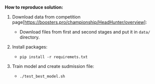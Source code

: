 **How to reproduce solution:**

1. Download data from competition page[https://boosters.pro/championship/HeadHunter/overview]: 

    * Download files from first and second stages and put it in ```data/``` directory.
 
2. Install packages: 

    * ```pip install -r requiremets.txt```

3. Train model and create sudmission file: 

    * ```./test_best_model.sh```

